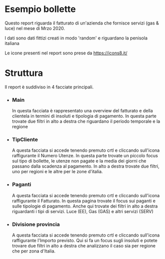 # Esempio bollette
Questo report riguarda il fatturato di un'azienda che fornisce servizi (gas & luce) nel mese di Mrzo 2020.

I dati sono dati fittizi creati in modo 'random' e riguardano la penisola italiana

Le icone presenti nel report sono prese da https://icons8.it/ 

# Struttura
Il report è suddiviso in 4 facciate principali.

- ### Main
  In questa facciata è rappresentato una overview del fatturato e della clientela in termini di insoluti e tipologia di pagamento. In questa parte trovate due filtri in alto a destra che riguardano il periodo temporale e la regione
- ### TipCliente
  A questa facciata si accede tenendo premuto crtl e cliccando sull'icona raffigurante il Numero Utenze. In questa parte trovate un piccolo focus sul tipo di bollette, le utenze non pagate e la media dei giorni che passano dalla scadenza al pagamento. In alto a destra trovate due filtri, uno per regioni e le altre per le zone d'italia. 
- ### Paganti
   A questa facciata si accede tenendo premuto crtl e cliccando sull'icona raffigurante il Fatturato. In questa pagina trovate il focus sui paganti e sulle tipologie di pagamento. Anche qui trovate dei filtri in alto a destra riguardanti i tipi di servizi. Luce (EE), Gas (GAS) e altri servizi (SERV)
- ### Divisione provincia
   A questa facciata si accede tenendo premuto crtl e cliccando sull'icona raffigurante l'Importo previsto. Qui si fa un focus sugli insoluti e potete trovare due filtri in alto a destra che analizzano il caso sia per regione che per zona d'Italia.

